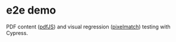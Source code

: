 # e2e demo

PDF content ([pdfJS](https://github.com/mozilla/pdf.js/)) and visual regression ([pixelmatch](https://github.com/mapbox/pixelmatch)) testing with Cypress.
